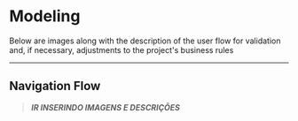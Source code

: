 # Modeling

Below are images along with the description of the user flow for validation and, if necessary, adjustments to the project's business rules

---

## Navigation Flow

> ***IR INSERINDO IMAGENS E DESCRIÇÕES***
>